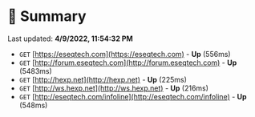 # 📖 Summary
Last updated: **4/9/2022, 11:54:32 PM**

- `GET` [https://eseqtech.com](https://eseqtech.com) - **Up** (556ms)
- `GET` [http://forum.eseqtech.com](http://forum.eseqtech.com) - **Up** (5483ms)
- `GET` [http://hexp.net](http://hexp.net) - **Up** (225ms)
- `GET` [http://ws.hexp.net](http://ws.hexp.net) - **Up** (216ms)
- `GET` [http://eseqtech.com/infoline](http://eseqtech.com/infoline) - **Up** (548ms)
